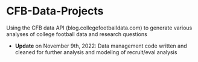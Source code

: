 # CFB-Data-Projects
Using the CFB data API (blog.collegefootballdata.com) to generate various analyses of college football data and research questions

- **Update** on November 9th, 2022: Data management code written and cleaned for further analysis and modeling of recruit/eval analysis 
